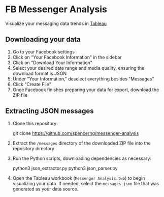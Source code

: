 # FB Messenger Analysis

Visualize your messaging data trends in [Tableau](https://www.tableau.com/)

## Downloading your data

1. Go to your Facebook settings
2. Click on "Your Facebook Information" in the sidebar
3. Click on "Download Your Information"
4. Select your desired date range and media quality, ensuring the download format is JSON
5. Under "Your Information," deselect everything besides "Messages"
6. Click "Create File"
7. Once Facebook finishes preparing your data for export, download the ZIP file

## Extracting JSON messages

1. Clone this repository:

    git clone https://github.com/spencerng/messenger-analysis

2. Extract the `/messages` directory of the downloaded ZIP file into the repository directory
3. Run the Python scripts, downloading dependencies as necessary:

    python3 json_extractor.py
    python3 json_parser.py

4. Open the Tableau workbook (`Messenger Analysis.twb`) to begin visualizing your data. If needed, select the `messages.json` file that was generated as your data source.